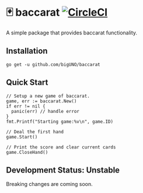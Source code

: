 # :black_joker: baccarat [![CircleCI](https://circleci.com/gh/bigUNO/baccarat/tree/master.svg?style=svg)](https://circleci.com/gh/bigUNO/baccarat/tree/master)

A simple package that provides baccarat functionality.

## Installation

```
go get -u github.com/bigUNO/baccarat
```

## Quick Start

```golang
// Setup a new game of baccarat.
game, err := baccarat.New()
if err != nil {
  panic(err) // handle error
}
fmt.Printf("Starting game:%v\n", game.ID)

// Deal the first hand
game.Start()

// Print the score and clear current cards
game.CloseHand()
```

## Development Status: Unstable

Breaking changes are coming soon.
